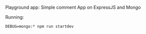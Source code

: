 Playground app: Simple comment App on ExpressJS and Mongo


Running:

`DEBUG=mongo:* npm run startdev`